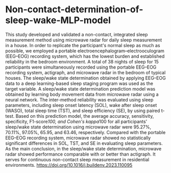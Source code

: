 # Non-contact-determination-of-sleep-wake-MLP-model
This study developed and validated a non-contact, integrated sleep measurement method using microwave radar for daily sleep measurement in a house. In order to replicate the participant's normal sleep as much as possible, we employed a portable electroencephalogram–electrooculogram (EEG–EOG) recording system, which has the lowest burden and established reliability in the bedroom environment. A total of 38 nights of sleep for 15 participants were simultaneously recorded using the portable EEG–EOG recording system, actigraph, and microwave radar in the bedroom of typical houses. The sleep/wake state determination obtained by applying EEG–EOG data to a deep learning-based sleep staging program was used as the target variable. A sleep/wake state determination prediction model was obtained by learning body movement data from microwave radar using a neural network. The inter-method reliability was evaluated using sleep parameters, including sleep onset latency (SOL), wake after sleep onset (WASO), total sleep time (TST), and sleep efficiency (SE), by using paired t-test. Based on this prediction model, the average accuracy, sensitivity, specificity, F1-score*100, and Cohen's kappa*100 for all participants' sleep/wake state determination using microwave radar were 95.27%, 70.11%, 97.05%, 65.95, and 63.46, respectively. Compared with the portable EEG–EOG recording system, microwave radar showed no statistically significant differences in SOL, TST, and SE in evaluating sleep parameters. As the main conclusion, in the sleep/wake state determination, microwave radar showed performance comparable with or better than actigraph. It serves for continuous non-contact sleep measurement in residential environments.
https://doi.org/10.1016/j.buildenv.2023.110095
